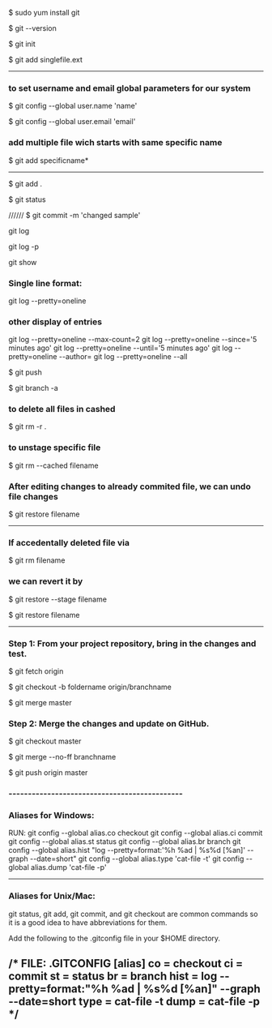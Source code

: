 $ sudo yum install git

$ git --version

$ git init 

$ git add singlefile.ext

-----

### to set username and email global parameters for our system

$ git config --global user.name 'name'

$ git config --global user.email 'email' 


### add multiple file wich starts with same specific name

$ git add specificname*

-----

$ git add .

$ git status


//////
$ git commit -m 'changed sample'

git log

git log -p

git show <commit hash code>

### Single line format:

git log --pretty=oneline

### other display of entries

git log --pretty=oneline --max-count=2
git log --pretty=oneline --since='5 minutes ago'
git log --pretty=oneline --until='5 minutes ago'
git log --pretty=oneline --author=<your name>
git log --pretty=oneline --all


$ git push

$ git branch -a

### to delete all files in cashed

$ git rm -r .

### to unstage specific file

$ git rm --cached filename
  
### After editing changes to already commited file, we can undo file changes
  
$ git restore filename
 
-------
  
### If accedentally deleted file via 
  
$ git rm filename 
  
### we can revert it by
  
$ git restore --stage filename
  
$ git restore filename  
  
-------




### Step 1: From your project repository, bring in the changes and test.

$ git fetch origin

$ git checkout -b foldername origin/branchname

$ git merge master

### Step 2: Merge the changes and update on GitHub.

$ git checkout master

$ git merge --no-ff branchname

$ git push origin master



### ---------------------------------------------
### Aliases for Windows:

RUN:
git config --global alias.co checkout
git config --global alias.ci commit
git config --global alias.st status
git config --global alias.br branch
git config --global alias.hist "log --pretty=format:'%h %ad | %s%d [%an]' --graph --date=short"
git config --global alias.type 'cat-file -t'
git config --global alias.dump 'cat-file -p'

---------------------------------------------

### Aliases for Unix/Mac:

git status, git add, git commit, and git checkout are common commands so it is a good idea to have abbreviations for them.

Add the following to the .gitconfig file in your $HOME directory.
  
### 
 /*
FILE: .GITCONFIG
[alias]
  co = checkout
  ci = commit
  st = status
  br = branch
  hist = log --pretty=format:\"%h %ad | %s%d [%an]\" --graph --date=short
  type = cat-file -t
  dump = cat-file -p
*/
---------------------------------------------

